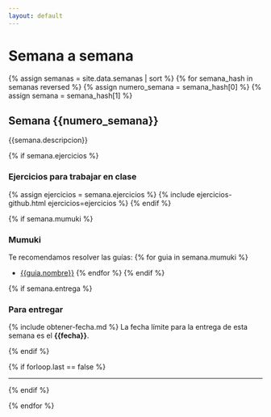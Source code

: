 ```yaml
---
layout: default
---
```

# Semana a semana

{% assign semanas = site.data.semanas | sort %}
{% for semana_hash in semanas reversed %}
{% assign numero_semana = semana_hash[0] %}
{% assign semana = semana_hash[1] %}

## Semana {{numero_semana}}
{{semana.descripcion}}

{% if semana.ejercicios %}
### Ejercicios para trabajar en clase
{% assign ejercicios = semana.ejercicios %}
{% include ejercicios-github.html ejercicios=ejercicios %}
{% endif %}

{% if semana.mumuki %}
### Mumuki

Te recomendamos resolver las guías:
{% for guia in semana.mumuki %}
* [{{guia.nombre}}]({{guia.url}})
{% endfor %}
{% endif %}

{% if semana.entrega %}
### Para entregar

{% include obtener-fecha.md %}
La fecha límite para la entrega de esta semana es el **{{fecha}}**.

{% endif %}

{% if forloop.last == false %}
<hr class="titulo-semana">
{% endif %}

{% endfor %}
